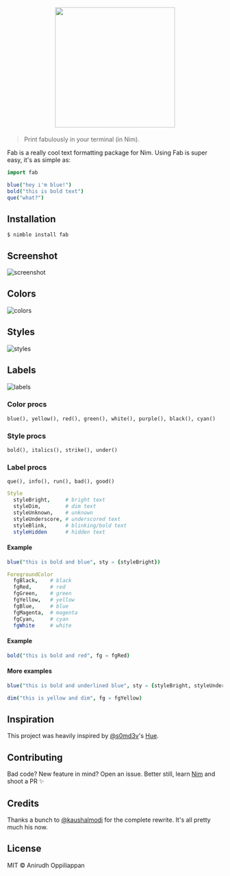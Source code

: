<h1 align="center">
  <img src="https://x.icyphox.sh/cvqaU.png" width="280">
</h1>

> Print fabulously in your terminal (in Nim).

Fab is a really cool text formatting package for Nim. Using Fab is super easy, it's as simple as:
```Nim
import fab

blue("hey i'm blue!")
bold("this is bold text")
que("what?")
```

## Installation
```console
$ nimble install fab
```

## Screenshot
![screenshot](https://0x0.st/swP6.png)

## Colors
![colors](https://0x0.st/swPI.png)

## Styles
![styles](https://0x0.st/swPl.png)

## Labels
![labels](https://0x0.st/swP0.png)

### Color procs
```
blue(), yellow(), red(), green(), white(), purple(), black(), cyan()
```

### Style procs
```
bold(), italics(), strike(), under()
```

### Label procs
```
que(), info(), run(), bad(), good()
```

```nim
Style
  styleBright,     # bright text
  styleDim,        # dim text
  styleUnknown,    # unknown
  styleUnderscore, # underscored text
  styleBlink,      # blinking/bold text
  styleHidden      # hidden text
```

#### Example
```nim
blue("this is bold and blue", sty = {styleBright})
```

```nim
ForegroundColor
  fgBlack,    # black
  fgRed,      # red
  fgGreen,    # green
  fgYellow,   # yellow
  fgBlue,     # blue
  fgMagenta,  # magenta
  fgCyan,     # cyan
  fgWhite     # white
```

#### Example
```nim
bold("this is bold and red", fg = fgRed)
```

#### More examples
```nim
blue("this is bold and underlined blue", sty = {styleBright, styleUnderscore}, nl = false) # no newline

dim("this is yellow and dim", fg = fgYellow)
```

## Inspiration
This project was heavily inspired by [@s0md3v](https://github.com/s0me3v)'s [Hue](https://github.com/s0md3v/hue).

## Contributing
Bad code? New feature in mind? Open an issue. Better still, learn [Nim](https://nim-lang.org/documentation.html) and shoot a PR :sparkles:

## Credits
Thanks a bunch to [@kaushalmodi](https://github.com/kaushalmodi) for the complete rewrite. It's all pretty much his now.

## License
MIT © Anirudh Oppiliappan
